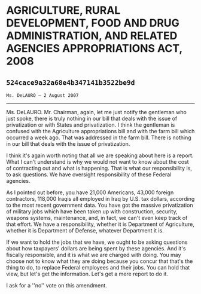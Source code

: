 # AGRICULTURE, RURAL DEVELOPMENT, FOOD AND DRUG ADMINISTRATION, AND  RELATED AGENCIES APPROPRIATIONS ACT, 2008
## `524cace9a32a68e4b347141b3522be9d`
`Ms. DeLAURO — 2 August 2007`

---


Ms. DeLAURO. Mr. Chairman, again, let me just notify the gentleman 
who just spoke, there is truly nothing in our bill that deals with the 
issue of privatization or with States and privatization. I think the 
gentleman is confused with the Agriculture appropriations bill and with 
the farm bill which occurred a week ago. That was addressed in the farm 
bill. There is nothing in our bill that deals with the issue of 
privatization.

I think it's again worth noting that all we are speaking about here 
is a report. What I can't understand is why we would not want to know 
about the cost of contracting out and what is happening. That is what 
our responsibility is, to ask questions. We have oversight 
responsibility of these Federal agencies.

As I pointed out before, you have 21,000 Americans, 43,000 foreign 
contractors, 118,000 Iraqis all employed in Iraq by U.S. tax dollars, 
according to the most recent government data. You have got the massive 
privatization of military jobs which have been taken up with 
construction, security, weapons systems, maintenance, and, in fact, we 
can't even keep track of that effort. We have a responsibility, whether 
it is Department of Agriculture, whether it is Department of Defense, 
whatever Department it is.

If we want to hold the jobs that we have, we ought to be asking 
questions about how taxpayers' dollars are being spent by these 
agencies. And it's fiscally responsible, and it is what we are charged 
with doing. You may choose not to know what they are doing because you 
concur that that's the thing to do, to replace Federal employees and 
their jobs. You can hold that view, but let's get the information. 
Let's get a mere report to do it.

I ask for a ''no'' vote on this amendment.